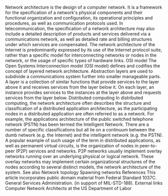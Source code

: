 Network architecture is the design of a computer network. It is a
framework for the specification of a network\'s physical components and
their functional organization and configuration, its operational
principles and procedures, as well as communication protocols used. In
telecommunication, the specification of a network architecture may also
include a detailed description of products and services delivered via a
communications network, as well as detailed rate and billing structures
under which services are compensated. The network architecture of the
Internet is predominantly expressed by its use of the Internet protocol
suite, rather than a specific model for interconnecting networks or
nodes in the network, or the usage of specific types of hardware links.
OSI model The Open Systems Interconnection model (OSI model) defines and
codifies the concept of layered network architecture. Abstraction layers
are used to subdivide a communications system further into smaller
manageable parts. A layer is a collection of similar functions that
provide services to the layer above it and receives services from the
layer below it. On each layer, an instance provides services to the
instances at the layer above and requests services from the layer below.
Distributed computing In distributed computing, the network architecture
often describes the structure and classification of a distributed
application architecture, as the participating nodes in a distributed
application are often referred to as a network. For example, the
applications architecture of the public switched telephone network
(PSTN) has been termed the Intelligent Network. There are a number of
specific classifications but all lie on a continuum between the dumb
network (e.g. the Internet) and the intelligent network (e.g. the PSTN).
A popular example of such usage of the term in distributed applications,
as well as permanent virtual circuits, is the organization of nodes in
peer-to-peer (P2P) services and networks. P2P networks usually implement
overlay networks running over an underlying physical or logical network.
These overlay networks may implement certain organizational structures
of the nodes according to several distinct models, the network
architecture of the system. See also Network topology Spawning networks
References This article incorporates public domain material from Federal
Standard 1037C. General Services Administration. (in support of
MIL-STD-188). External links Computer Network Architects at the US
Department of Labor
